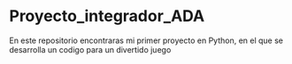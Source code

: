 # Proyecto_integrador_ADA
En este repositorio encontraras mi primer proyecto en Python, en el que se desarrolla un codigo para un divertido juego
